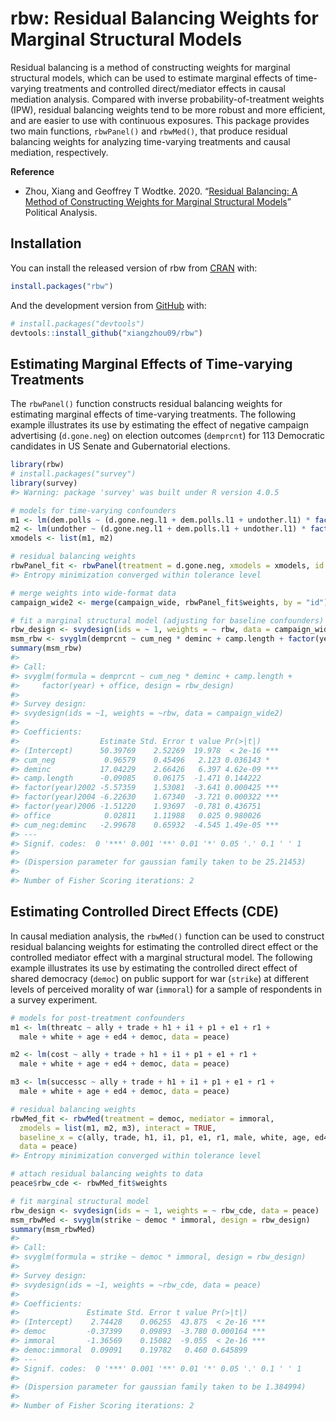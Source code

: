 
<!-- README.md is generated from README.Rmd. Please edit that file -->

# rbw: Residual Balancing Weights for Marginal Structural Models

Residual balancing is a method of constructing weights for marginal
structural models, which can be used to estimate marginal effects of
time-varying treatments and controlled direct/mediator effects in causal
mediation analysis. Compared with inverse probability-of-treatment
weights (IPW), residual balancing weights tend to be more robust and
more efficient, and are easier to use with continuous exposures. This
package provides two main functions, `rbwPanel()` and `rbwMed()`, that
produce residual balancing weights for analyzing time-varying treatments
and causal mediation, respectively.

**Reference**

  - Zhou, Xiang and Geoffrey T Wodtke. 2020. “[Residual Balancing: A
    Method of Constructing Weights for Marginal Structural
    Models](https://doi.org/10.1017/pan.2020.2)” Political Analysis.

## Installation

You can install the released version of rbw from
[CRAN](https://CRAN.R-project.org) with:

``` r
install.packages("rbw")
```

And the development version from [GitHub](https://github.com/) with:

``` r
# install.packages("devtools")
devtools::install_github("xiangzhou09/rbw")
```

## Estimating Marginal Effects of Time-varying Treatments

The `rbwPanel()` function constructs residual balancing weights for
estimating marginal effects of time-varying treatments. The following
example illustrates its use by estimating the effect of negative
campaign advertising (`d.gone.neg`) on election outcomes (`demprcnt`)
for 113 Democratic candidates in US Senate and Gubernatorial elections.

``` r
library(rbw)
# install.packages("survey")
library(survey)
#> Warning: package 'survey' was built under R version 4.0.5

# models for time-varying confounders
m1 <- lm(dem.polls ~ (d.gone.neg.l1 + dem.polls.l1 + undother.l1) * factor(week), data = campaign_long)
m2 <- lm(undother ~ (d.gone.neg.l1 + dem.polls.l1 + undother.l1) * factor(week), data = campaign_long)
xmodels <- list(m1, m2)

# residual balancing weights
rbwPanel_fit <- rbwPanel(treatment = d.gone.neg, xmodels = xmodels, id = id, time = week, data = campaign_long)
#> Entropy minimization converged within tolerance level

# merge weights into wide-format data
campaign_wide2 <- merge(campaign_wide, rbwPanel_fit$weights, by = "id")

# fit a marginal structural model (adjusting for baseline confounders)
rbw_design <- svydesign(ids = ~ 1, weights = ~ rbw, data = campaign_wide2)
msm_rbw <- svyglm(demprcnt ~ cum_neg * deminc + camp.length + factor(year) + office, design = rbw_design)
summary(msm_rbw)
#> 
#> Call:
#> svyglm(formula = demprcnt ~ cum_neg * deminc + camp.length + 
#>     factor(year) + office, design = rbw_design)
#> 
#> Survey design:
#> svydesign(ids = ~1, weights = ~rbw, data = campaign_wide2)
#> 
#> Coefficients:
#>                  Estimate Std. Error t value Pr(>|t|)    
#> (Intercept)      50.39769    2.52269  19.978  < 2e-16 ***
#> cum_neg           0.96579    0.45496   2.123 0.036143 *  
#> deminc           17.04229    2.66426   6.397 4.62e-09 ***
#> camp.length      -0.09085    0.06175  -1.471 0.144222    
#> factor(year)2002 -5.57359    1.53081  -3.641 0.000425 ***
#> factor(year)2004 -6.22630    1.67340  -3.721 0.000322 ***
#> factor(year)2006 -1.51220    1.93697  -0.781 0.436751    
#> office            0.02811    1.11988   0.025 0.980026    
#> cum_neg:deminc   -2.99678    0.65932  -4.545 1.49e-05 ***
#> ---
#> Signif. codes:  0 '***' 0.001 '**' 0.01 '*' 0.05 '.' 0.1 ' ' 1
#> 
#> (Dispersion parameter for gaussian family taken to be 25.21453)
#> 
#> Number of Fisher Scoring iterations: 2
```

## Estimating Controlled Direct Effects (CDE)

In causal mediation analysis, the `rbwMed()` function can be used to
construct residual balancing weights for estimating the controlled
direct effect or the controlled mediator effect with a marginal
structural model. The following example illustrates its use by
estimating the controlled direct effect of shared democracy (`democ`) on
public support for war (`strike`) at different levels of perceived
morality of war (`immoral`) for a sample of respondents in a survey
experiment.

``` r
# models for post-treatment confounders
m1 <- lm(threatc ~ ally + trade + h1 + i1 + p1 + e1 + r1 +
  male + white + age + ed4 + democ, data = peace)

m2 <- lm(cost ~ ally + trade + h1 + i1 + p1 + e1 + r1 +
  male + white + age + ed4 + democ, data = peace)

m3 <- lm(successc ~ ally + trade + h1 + i1 + p1 + e1 + r1 +
  male + white + age + ed4 + democ, data = peace)

# residual balancing weights
rbwMed_fit <- rbwMed(treatment = democ, mediator = immoral,
  zmodels = list(m1, m2, m3), interact = TRUE,
  baseline_x = c(ally, trade, h1, i1, p1, e1, r1, male, white, age, ed4),
  data = peace)
#> Entropy minimization converged within tolerance level

# attach residual balancing weights to data
peace$rbw_cde <- rbwMed_fit$weights

# fit marginal structural model
rbw_design <- svydesign(ids = ~ 1, weights = ~ rbw_cde, data = peace)
msm_rbwMed <- svyglm(strike ~ democ * immoral, design = rbw_design)
summary(msm_rbwMed)
#> 
#> Call:
#> svyglm(formula = strike ~ democ * immoral, design = rbw_design)
#> 
#> Survey design:
#> svydesign(ids = ~1, weights = ~rbw_cde, data = peace)
#> 
#> Coefficients:
#>               Estimate Std. Error t value Pr(>|t|)    
#> (Intercept)    2.74428    0.06255  43.875  < 2e-16 ***
#> democ         -0.37399    0.09893  -3.780 0.000164 ***
#> immoral       -1.36569    0.15082  -9.055  < 2e-16 ***
#> democ:immoral  0.09091    0.19782   0.460 0.645899    
#> ---
#> Signif. codes:  0 '***' 0.001 '**' 0.01 '*' 0.05 '.' 0.1 ' ' 1
#> 
#> (Dispersion parameter for gaussian family taken to be 1.384994)
#> 
#> Number of Fisher Scoring iterations: 2
```
